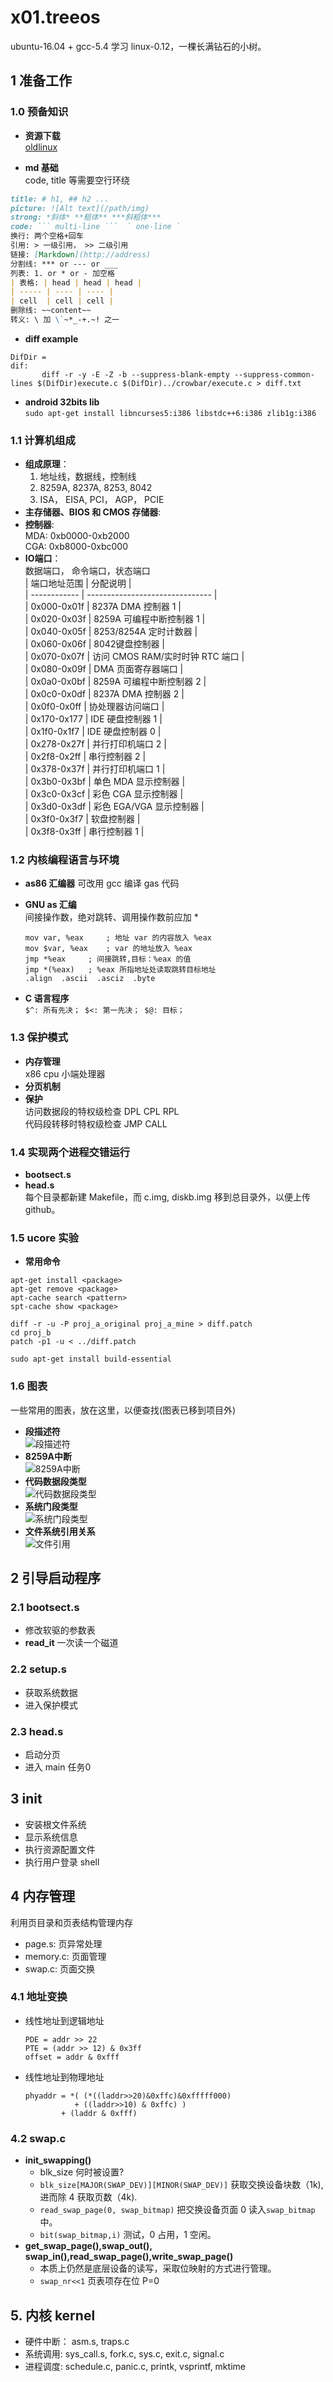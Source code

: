 # x01.treeos

ubuntu-16.04 + gcc-5.4 学习 linux-0.12，一棵长满钻石的小树。

## 1 准备工作

### 1.0 预备知识

- **资源下载**  
[oldlinux](http://www.oldlinux.org/)

- **md 基础**  
code, title 等需要空行环绕

```markdown
title: # h1, ## h2 ...
picture: ![Alt text](/path/img)
strong: *斜体* **粗体** ***斜粗体***
code: ``` multi-line ```  ` one-line `
换行: 两个空格+回车
引用: > 一级引用， >> 二级引用
链接: [Markdown](http://address)
分割线: *** or --- or ___
列表: 1. or * or - 加空格
| 表格: | head | head | head |
| ----- | ---- | ---- |
| cell  | cell | cell |
删除线: ~~content~~
转义: \ 加 \`~*_-+.~! 之一
```

- **diff example**

```example
DifDir =
dif:
       diff -r -y -E -Z -b --suppress-blank-empty --suppress-common-lines $(DifDir)execute.c $(DifDir)../crowbar/execute.c > diff.txt  
```

- **android 32bits lib**  
`sudo apt-get install libncurses5:i386 libstdc++6:i386 zlib1g:i386`

### 1.1 计算机组成  

- **组成原理**：  
  1. 地址线，数据线，控制线  
  2. 8259A, 8237A, 8253, 8042
  3. ISA， EISA, PCI， AGP， PCIE  
- **主存储器、BIOS 和 CMOS 存储器**:  
- **控制器**:  
  MDA: 0xb0000-0xb2000  
  CGA: 0xb8000-0xbc000  
- **IO端口**：  
  数据端口， 命令端口，状态端口  
  | 端口地址范围 | 分配说明                        |  
  | ------------ | ------------------------------- |  
  | 0x000-0x01f  | 8237A DMA 控制器 1              |  
  | 0x020-0x03f  | 8259A 可编程中断控制器 1        |  
  | 0x040-0x05f  | 8253/8254A 定时计数器           |  
  | 0x060-0x06f  | 8042键盘控制器                  |  
  | 0x070-0x07f  | 访问 CMOS RAM/实时时钟 RTC 端口 |  
  | 0x080-0x09f  | DMA 页面寄存器端口              |  
  | 0x0a0-0x0bf  | 8259A 可编程中断控制器 2        |  
  | 0x0c0-0x0df  | 8237A DMA 控制器 2              |  
  | 0x0f0-0x0ff  | 协处理器访问端口                |  
  | 0x170-0x177  | IDE 硬盘控制器 1                |  
  | 0x1f0-0x1f7  | IDE 硬盘控制器 0                |  
  | 0x278-0x27f  | 并行打印机端口 2                |  
  | 0x2f8-0x2ff  | 串行控制器 2                    |  
  | 0x378-0x37f  | 并行打印机端口 1                |  
  | 0x3b0-0x3bf  | 单色 MDA 显示控制器             |  
  | 0x3c0-0x3cf  | 彩色 CGA 显示控制器             |  
  | 0x3d0-0x3df  | 彩色 EGA/VGA 显示控制器         |  
  | 0x3f0-0x3f7  | 软盘控制器                      |  
  | 0x3f8-0x3ff  | 串行控制器 1                    |  

### 1.2 内核编程语言与环境  

- **as86 汇编器**
  可改用 gcc 编译 gas 代码
- **GNU as 汇编**  
  间接操作数，绝对跳转、调用操作数前应加 *  

  ```example
  mov var, %eax     ; 地址 var 的内容放入 %eax  
  mov $var, %eax    ; var 的地址放入 %eax  
  jmp *%eax     ; 间接跳转,目标：%eax 的值  
  jmp *(%eax)   ; %eax 所指地址处读取跳转目标地址
  .align  .ascii  .asciz  .byte  
  ```

- **C 语言程序**  
  `$^: 所有先决； $<: 第一先决； $@: 目标；`

### 1.3 保护模式  

- **内存管理**  
  x86 cpu 小端处理器  
- **分页机制**  
- **保护**  
  访问数据段的特权级检查  DPL CPL RPL  
  代码段转移时特权级检查  JMP CALL 

### 1.4 实现两个进程交错运行

- **bootsect.s**  
- **head.s**  
  每个目录都新建 Makefile，而 c.img, diskb.img 移到总目录外，以便上传 github。

### 1.5 ucore 实验

- **常用命令**  

```example
apt-get install <package>
apt-get remove <package>
apt-cache search <pattern>
spt-cache show <package>

diff -r -u -P proj_a_original proj_a_mine > diff.patch
cd proj_b
patch -p1 -u < ../diff.patch

sudo apt-get install build-essential
```

### 1.6 图表

一些常用的图表，放在这里，以便查找(图表已移到项目外)

- **段描述符**  
![段描述符](../res/descriptor.png)
- **8259A中断**  
![8259A中断](../res/8259A.png)
- **代码数据段类型**  
![代码数据段类型](../res/type_data.png)
- **系统门段类型**  
![系统门段类型](../res/type_sys.png)
- **文件系统引用关系**  
![文件引用](../res/fs.png)

## 2 引导启动程序 

### 2.1 bootsect.s

- 修改软驱的参数表
- **read_it** 一次读一个磁道

### 2.2 setup.s 

- 获取系统数据
- 进入保护模式

### 2.3 head.s 

- 启动分页
- 进入 main 任务0

## 3 init

- 安装根文件系统
- 显示系统信息
- 执行资源配置文件
- 执行用户登录 shell

## 4 内存管理

利用页目录和页表结构管理内存

- page.s: 页异常处理
- memory.c: 页面管理
- swap.c: 页面交换

### 4.1 地址变换

- 线性地址到逻辑地址

  ```线性地址到逻辑地址
  PDE = addr >> 22
  PTE = (addr >> 12) & 0x3ff
  offset = addr & 0xfff
  ```

- 线性地址到物理地址

  ```线性地址到物理地址
  phyaddr = *( (*((laddr>>20)&0xffc)&0xfffff000)
             + ((laddr>>10) & 0xffc) )
          + (laddr & 0xfff)
  ```

### 4.2 swap.c

- **init_swapping()**
  - blk_size 何时被设置?
  - `blk_size[MAJOR(SWAP_DEV)][MINOR(SWAP_DEV)]` 获取交换设备块数（1k), 进而除 4 获取页数（4k).
  - `read_swap_page(0, swap_bitmap)` 把交换设备页面 0 读入`swap_bitmap`中。
  - `bit(swap_bitmap,i)` 测试，0 占用，1 空闲。
- **get_swap_page(),swap_out(), swap_in(),read_swap_page(),write_swap_page()**
  - 本质上仍然是底层设备的读写，采取位映射的方式进行管理。
  - `swap_nr<<1` 页表项存在位 P=0

## 5. 内核 kernel  

- 硬件中断： asm.s, traps.c  
- 系统调用: sys_call.s, fork.c, sys.c, exit.c, signal.c  
- 进程调度: schedule.c, panic.c, printk, vsprintf, mktime